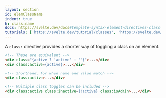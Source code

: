 ```yaml
---
layout: section
id: elemClassName
indent: true
h: class:name
docs: https://svelte.dev/docs#template-syntax-element-directives-class-name
tutorials: ['https://svelte.dev/tutorial/classes', 'https://svelte.dev/tutorial/class-shorthand']
---
```

A `class:` directive provides a shorter way of toggling a class on an element.
```html
<!-- These are equivalent -->
<div class="{active ? 'active' : ''}">...</div>
<div class:active={active}>...</div>

<!-- Shorthand, for when name and value match -->
<div class:active>...</div>

<!-- Multiple class toggles can be included -->
<div class:active class:inactive={!active} class:isAdmin>...</div>
```